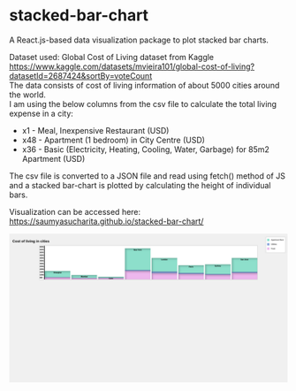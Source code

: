 # stacked-bar-chart
A React.js-based data visualization package to plot stacked bar charts.

Dataset used: Global Cost of Living dataset from Kaggle <br/>
https://www.kaggle.com/datasets/mvieira101/global-cost-of-living?datasetId=2687424&sortBy=voteCount<br/>
The data consists of cost of living information of about 5000 cities around the world. <br/>
I am using the below columns from the csv file to calculate the total living expense in a city: <br/>
- x1 -	Meal, Inexpensive Restaurant (USD) <br/>
- x48 - Apartment (1 bedroom) in City Centre (USD) <br/>
- x36 - Basic (Electricity, Heating, Cooling, Water, Garbage) for 85m2 Apartment (USD) <br/>

The csv file is converted to a JSON file and read using fetch() method of JS and a stacked bar-chart is plotted by calculating the height of individual bars.

Visualization can be accessed here: <br/>
https://saumyasucharita.github.io/stacked-bar-chart/

![Screenshot](./img/Stacked_bar_chart.png)
